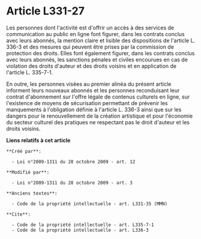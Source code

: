 # Article L331-27

Les personnes dont l'activité est d'offrir un accès à des services de communication au public en ligne font figurer, dans les
contrats conclus avec leurs abonnés, la mention claire et lisible des dispositions de l'article L. 336-3 et des mesures qui
peuvent être prises par la commission de protection des droits. Elles font également figurer, dans les contrats conclus avec
leurs abonnés, les sanctions pénales et civiles encourues en cas de violation des droits d'auteur et des droits voisins et en
application de l'article L. 335-7-1. 

En outre, les personnes visées au premier alinéa du présent article informent leurs nouveaux abonnés et les personnes
reconduisant leur contrat d'abonnement sur l'offre légale de contenus culturels en ligne, sur l'existence de moyens de
sécurisation permettant de prévenir les manquements à l'obligation définie à l'article L. 336-3 ainsi que sur les dangers
pour le renouvellement de la création artistique et pour l'économie du secteur culturel des pratiques ne respectant pas le
droit d'auteur et les droits voisins.

**Liens relatifs à cet article**

	**Créé par**:

	  - Loi n°2009-1311 du 28 octobre 2009 - art. 12

	**Modifié par**:

	  - Loi n°2009-1311 du 28 octobre 2009 - art. 3

	**Anciens textes**:

	  - Code de la propriété intellectuelle - art. L331-35 (MMN)

	**Cite**:

	  - Code de la propriété intellectuelle - art. L335-7-1
	  - Code de la propriété intellectuelle - art. L336-3
